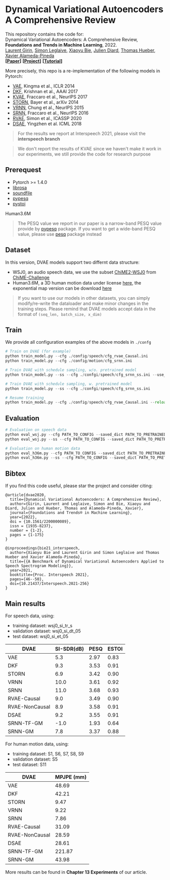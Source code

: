 # Dynamical Variational Autoencoders A Comprehensive Review

This repository contains the code for:  
Dynamical Variational Autoencoders: A Comprehensive Review, **Foundations and Trends in Machine Learning**, 2022.  
[Laurent Girin](http://www.gipsa-lab.grenoble-inp.fr/~laurent.girin/cv_en.html), [Simon Leglaive](https://sleglaive.github.io/index.html), [Xiaoyu Bie](https://team.inria.fr/perception/team-members/xiaoyu-bie/), [Julien Diard](https://diard.wordpress.com/), [Thomas Hueber](http://www.gipsa-lab.grenoble-inp.fr/~thomas.hueber/), [Xavier Alameda-Pineda](http://xavirema.eu/)  
**[[Paper](https://arxiv.org/abs/2008.12595)]** **[[Project](https://team.inria.fr/robotlearn/dvae/)]** **[[Tutorial](https://dynamicalvae.github.io/)]**

More precisely, this repo is a re-implementation of the following models in Pytorch:
- [VAE](https://arxiv.org/abs/1312.6114), Kingma et al., ICLR 2014
- [DKF](https://arxiv.org/abs/1609.09869), Krishnan et al., AAAI 2017
- [KVAE](https://arxiv.org/abs/1710.05741), Fraccaro et al., NeurIPS 2017
- [STORN](https://arxiv.org/abs/1411.7610), Bayer et al., arXiv 2014
- [VRNN](https://arxiv.org/abs/1506.02216), Chung et al., NeurIPS 2015
- [SRNN](https://arxiv.org/abs/1605.07571), Fraccaro et al., NeurIPS 2016
- [RVAE](https://arxiv.org/abs/1910.10942), Simon et al., ICASSP 2020
- [DSAE](https://arxiv.org/abs/1803.02991), Yingzhen et al. ICML 2018

> For the results we report at Interspeech 2021, please visit the **interspeech branch**  

> We don't report the results of KVAE since we haven't make it work in our experiments, we still provide the code for research purpose  


## Prerequest
- Pytorch >= 1.4.0
- [librosa](https://pypi.org/project/librosa/)
- [soundfile](https://pypi.org/project/SoundFile/)
- [pypesq](https://pypi.org/project/pypesq/)
- [pystoi](https://pypi.org/project/pystoi/)


Human3.6M

> The PESQ value we report in our paper is a narrow-band PESQ value provide by [pypesq](https://github.com/vBaiCai/python-pesq) package. If you want to get a wide-band PESQ value, please use [pesq](https://github.com/ludlows/python-pesq) package instead

## Dataset
In this version, DVAE models support two differnt data structure:
- WSJ0, an audio speech data, we use the subset [ChiME2-WSJ0](https://catalog.ldc.upenn.edu/LDC2017S10) from [ChiME-Challenge](http://spandh.dcs.shef.ac.uk/chime_challenge/chime2013/)
- Human3.6M, a 3D human motion data under license [here](http://vision.imar.ro/human3.6m/eula.php), the exponential map version can be download [here](http://www.cs.stanford.edu/people/ashesh/h3.6m.zip)

> If you want to use our models in other datasets, you can simply modify/re-write the dataloader and make minor changes in the training steps. Please remind that DVAE models accept data in the format of `(seq_len, batch_size, x_dim)`

## Train

We provide all configuration examples of the above models in `./confg`
```python
# Train on DVAE (for example)
python train_model.py --cfg ./config/speech/cfg_rvae_Causal.ini
python train_model.py --cfg ./config/motion/cfg_srnn.ini

# Train DVAE with schedule sampling, w/o. pretrained model
python train_model.py --ss --cfg ./confgi/speech/cfg_srnn_ss.ini --use_pretrain --pretrain_dict /PATH_PRETRAIN_DIR

# Train DVAE with schedule sampling, w. pretrained model
python train_model.py --ss --cfg ./confgi/speech/cfg_srnn_ss.ini

# Resume training
python train_model.py --cfg ./config/speech/cfg_rvae_Causal.ini --reload --model_dir /PATH_RELOAD_DIR
```

## Evaluation

```python
# Evaluation on speech data
python eval_wsj.py --cfg PATH_TO_CONFIG --saved_dict PATH_TO_PRETRAINED_DICT
python eval_wsj.py --ss --cfg PATH_TO_CONFIG --saved_dict PATH_TO_PRETRAINED_DICT # schedule sampling

# Evaluation on human motion data
python eval_h36m.py --cfg PATH_TO_CONFIG --saved_dict PATH_TO_PRETRAINED_DICT
python eval_h36m.py --ss --cfg PATH_TO_CONFIG --saved_dict PATH_TO_PRETRAINED_DICT # schedule sampling
```

## Bibtex
If you find this code useful, please star the project and consider citing:

```
@article{dvae2020,
  title={Dynamical Variational Autoencoders: A Comprehensive Review},
  author={Girin, Laurent and Leglaive, Simon and Bie, Xiaoyu and Diard, Julien and Hueber, Thomas and Alameda-Pineda, Xavier},
  journal={Foundations and Trends® in Machine Learning},
  year={2022},
  doi = {10.1561/2200000089},
  issn = {1935-8237},
  number = {1-2},
  pages = {1-175}
}
```

```
@inproceedings{bie21_interspeech,
  author={Xiaoyu Bie and Laurent Girin and Simon Leglaive and Thomas Hueber and Xavier Alameda-Pineda},
  title={{A Benchmark of Dynamical Variational Autoencoders Applied to Speech Spectrogram Modeling}},
  year=2021,
  booktitle={Proc. Interspeech 2021},
  pages={46--50},
  doi={10.21437/Interspeech.2021-256}
}
```


## Main results

For speech data, using:

- training dataset: wsj0_si_tr_s
- validation dataset: wsj0_si_dt_05
- test dataset: wsj0_si_et_05

| DVAE           |  SI-SDR(dB)  | PESQ | ESTOI |
| ----           |  ---------   | ---- | ---- |
| VAE            |      5.3     | 2.97 | 0.83 |
| DKF            |      9.3     | 3.53 | 0.91 |
| STORN          |      6.9     | 3.42 | 0.90 |
| VRNN           |      10.0    | 3.61 | 0.92 |
| SRNN           |      11.0    | 3.68 | 0.93 |
| RVAE-Causal    |      9.0     | 3.49 | 0.90 |
| RVAE-NonCausal |      8.9     | 3.58 | 0.91 |
| DSAE           |      9.2     | 3.55 | 0.91 |
| SRNN-TF-GM     |      -1.0    | 1.93 | 0.64 |
| SRNN-GM        |      7.8     | 3.37 | 0.88 |

For human motion data, using:

- training dataset: S1, S6, S7, S8, S9
- validation dataset: S5
- test dataset: S11

| DVAE           |  MPJPE (mm)  |
| ----           |  ---------   |
| VAE            |     48.69    |
| DKF            |     42.21    |
| STORN          |      9.47    |
| VRNN           |      9.22    |
| SRNN           |      7.86    |
| RVAE-Causal    |     31.09    |
| RVAE-NonCausal |     28.59    |
| DSAE           |     28.61    |
| SRNN-TF-GM     |     221.87   |
| SRNN-GM        |     43.98    |

More results can be found in **Chapter 13 Experiments** of our article.



